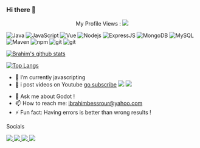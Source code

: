 ### Hi there 👋

<center>
My Profile Views :
 <img src="http://profile-counter.glitch.me/MrBessrour/count.svg" />
</center>
<p>
<img alt="Java" src="https://img.shields.io/badge/-Java-red?style=flat-square&logo=Java&logoColor=white" />

<img alt="JavaScript" src="https://img.shields.io/badge/-Javascript-yellow?style=flat-square&logo=javaScript&logoColor=white" />
<img alt="Vue" src="https://img.shields.io/badge/-Vue-41B883?style=flat-square&logo=vue.js&logoColor=white" />
<img alt="Nodejs" src="https://img.shields.io/badge/-NodeJS-43853d?style=flat-square&logo=Node.js&logoColor=white" />
<img alt="ExpressJS" src="https://img.shields.io/badge/-ExpressJS-3a8338?style=flat-square&logo=Express&logoColor=white" />

<img alt="MongoDB" src="https://img.shields.io/badge/-MongoDB-13aa52?style=flat-square&logo=mongodb&logoColor=white" />
<img alt="MySQL" src="https://img.shields.io/badge/-MySQL-00758F?style=flat-square&logo=MySQL&logoColor=white" />
 
<img alt="Maven" src="https://img.shields.io/badge/-Maven-blue?style=flat-square&logo=Apache%20Maven&logoColor=white" />
<img alt="npm" src="https://img.shields.io/badge/-NPM-CB3837?style=flat-square&logo=npm&logoColor=white" />
<img alt="git" src="https://img.shields.io/badge/-Git-F05032?style=flat-square&logo=git&logoColor=white" />
 
<img alt="git" src="https://img.shields.io/badge/-Godot%20Engine-blue?style=flat-square&logo=Godot%20Engine&logoColor=white" />
 
</p>

[![Brahim's github stats](https://github-readme-stats.vercel.app/api?username=MrBessrour&show_icons=true&theme=dark  )](https://github.com/MrBessrour)

[![Top Langs](https://github-readme-stats.vercel.app/api/top-langs/?username=MrBessrour&layout=compact&show_icons=true&theme=dark )](https://github.com/anuraghazra/github-readme-stats)


<!-- - 🔭 I’m currently working on ... -->
- 🌱 I’m currently javascripting 
- 👯 i post videos on Youtube [go subscribe](https://www.youtube.com/c/BrahimBessrour) <img src="https://img.shields.io/youtube/channel/subscribers/UC9uUuLUFIvkoHsPJbVyUJqg?style=social"> <img src="https://img.shields.io/youtube/channel/views/UC9uUuLUFIvkoHsPJbVyUJqg?style=social">
<!-- - 🤔 I’m looking for help with ... -->
- 💬 Ask me about Godot !
- 📫 How to reach me: ibrahimbessrour@yahoo.com
- ⚡ Fun fact: Having errors is better than wrong results !

Socials
<p>
 <a href="https://www.linkedin.com/in/brahim-bessrour-905355177/" target="_blank">
  <img src="https://img.shields.io/badge/-LinkedIn-blue?style=flat-square&logo=LinkedIn&logoColor=white">
 </a>
  <a href="https://www.youtube.com/channel/UC9uUuLUFIvkoHsPJbVyUJqg" target="_blank">
  <img src="https://img.shields.io/badge/-YouTube-red?style=flat-square&logo=YouTube&logoColor=white">
 </a>
  </a>
  <a href="https://www.youtube.com/channel/UC9uUuLUFIvkoHsPJbVyUJqg" target="_blank">
  <img src="https://img.shields.io/badge/-YouTube-red?style=flat-square&logo=YouTube&logoColor=white">
 </a>
   </a>
  <a href="https://stackoverflow.com/users/12956008/brahim-bessrour?tab=profile" target="_blank">
  <img src="https://img.shields.io/badge/-Stack%20Overflow-gray?style=flat-square&logo=Stack%20Overflow&logoColor=white">
 </a>
</p>

